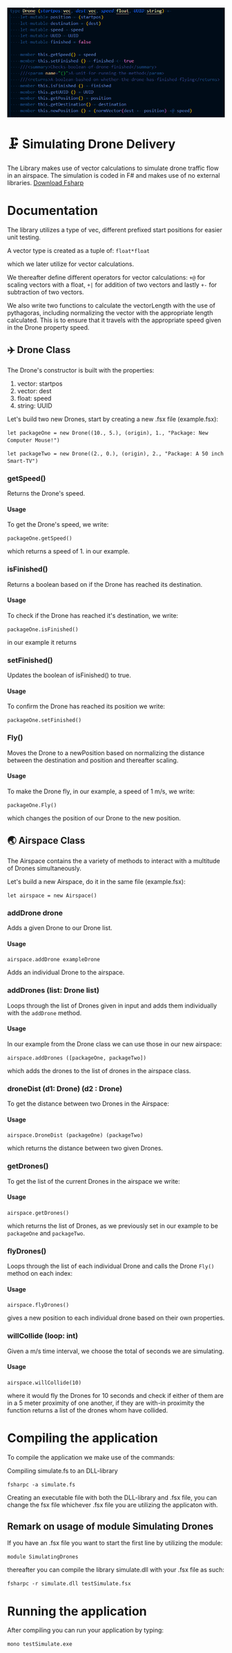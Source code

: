 ![DroneTrafficFlow](/DRONE.png)
# 🗜 Simulating Drone Delivery
The Library makes use of vector calculations to simulate drone traffic flow in an airspace. The simulation is coded in F# and makes use of no external libraries.
[Download Fsharp](https://docs.microsoft.com/en-us/dotnet/fsharp/get-started/install-fsharp
)

# Documentation
The library utilizes a type of vec, different prefixed start positions for easier unit testing.

A vector type is created as a tuple of:
```float*float```

which we later utilize for vector calculations.

We thereafter define different operators for vector calculations: ```+@``` for scaling vectors with a float, ```+|``` for addition of two vectors and lastly ```+-``` for subtraction of two vectors.

We also write two functions to calculate the vectorLength with the use of pythagoras, including normalizing the vector with the appropriate length calculated. This is to ensure that it travels with the appropriate speed given in the Drone property speed.
## ✈️ Drone Class
The Drone's constructor is built with the properties: 
1. vector: startpos
2. vector: dest
3. float: speed
4. string: UUID

Let's build two new Drones, start by creating a new .fsx file (example.fsx):


```let packageOne = new Drone((10., 5.), (origin), 1., "Package: New Computer Mouse!")```

```let packageTwo = new Drone((2., 0.), (origin), 2., "Package: A 50 inch Smart-TV")```

### getSpeed()
Returns the Drone's speed.
#### Usage
To get the Drone's speed, we write:

```packageOne.getSpeed()```

which returns a speed of 1. in our example.
### isFinished()
Returns a boolean based on if the Drone has reached its destination.
#### Usage
To check if the Drone has reached it's destination, we write:

```packageOne.isFinished()```

 in our example it returns 

### setFinished()
Updates the boolean of isFinished() to true.
#### Usage
To confirm the Drone has reached its position we write:

```packageOne.setFinished()```
### Fly()
Moves the Drone to a newPosition based on normalizing the distance between the destination and position and thereafter scaling.
#### Usage
To make the Drone fly, in our example, a speed of 1 m/s, we write:

```packageOne.Fly()```

which changes the position of our Drone to the new position.
## 🌏 Airspace Class
The Airspace contains the a variety of methods to interact with a multitude of Drones simultaneously.

Let's build a new Airspace, do it in the same file (example.fsx):

```let airspace = new Airspace()```

### addDrone drone
Adds a given Drone to our Drone list.

#### Usage
```airspace.addDrone exampleDrone```

Adds an individual Drone to the airspace.

### addDrones (list: Drone list)
Loops through the list of Drones given in input and adds them individually with the ```addDrone``` method. 
#### Usage
In our example from the Drone class we can use those in our new airspace:

```airspace.addDrones ([packageOne, packageTwo])```

which adds the drones to the list of drones in the airspace class.

### droneDist (d1: Drone) (d2 : Drone)
To get the distance between two Drones in the Airspace:

#### Usage
```airspace.DroneDist (packageOne) (packageTwo) ```

which returns the distance between two given Drones.

### getDrones() 
To get the list of the current Drones in the airspace we write:

#### Usage
```airspace.getDrones()```

which returns the list of Drones, as we previously set in our example to be ```packageOne``` and ```packageTwo```.

### flyDrones() 
Loops through the list of each individual Drone and calls the Drone ```Fly()``` method on each index:

#### Usage
```airspace.flyDrones()```

gives a new position to each individual drone based on their own properties. 
### willCollide (loop: int) 
Given a m/s time interval, we choose the total of seconds we are simulating.
#### Usage

```airspace.willCollide(10)```

where it would fly the Drones for 10 seconds and check if either of them are in a 5 meter proximity of one another, if they are with-in proximity the function returns a list of the drones whom have collided.


# Compiling the application
To compile the application we make use of the commands:

Compiling simulate.fs to an DLL-library

```fsharpc -a simulate.fs```

Creating an executable file with both the DLL-library and .fsx file, you can change the fsx file whichever .fsx file you are utilizing the applicaton with.

## Remark on usage of module Simulating Drones
If you have an .fsx file you want to start the first line by utilizing the module: 

```module SimulatingDrones```

thereafter you can compile the library simulate.dll with your .fsx file as such:

```fsharpc -r simulate.dll testSimulate.fsx```
# Running the application
After compiling you can run your application by typing:

```mono testSimulate.exe```

